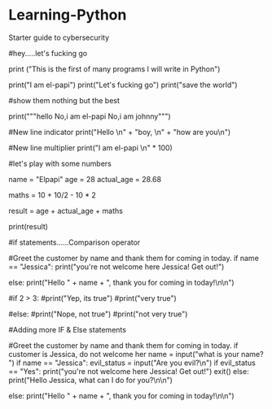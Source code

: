 # Learning-Python
Starter guide to cybersecurity


#hey.....let's fucking go


print ("This is the first of many programs I will write in Python")

print("I am el-papi")
print("Let's fucking go")
print("save the world")

#show them nothing but the best

print("""hello 
No,i am el-papi
No,i am johnny""")

#New line indicator
print("Hello \n" + "boy, \n" + "how are you\n")

#New line multiplier
print("I am el-papi \n" * 100)

#let's play with some numbers

name = "Elpapi"
age = 28
actual_age = 28.68

maths = 10 + 10/2 - 10 * 2

result = age + actual_age + maths

print(result)


#if statements......Comparison operator

#Greet the customer by name and thank them for coming in today.
if name == "Jessica":
  print("you're not welcome here Jessica! Get out!")

else:
  print("Hello " + name + ", thank you for coming in today!\n\n")

#if 2 > 3:
  #print("Yep, its true")
  #print("very true")

#else:
  #print("Nope, not true")
  #print("not very true")


  #Adding more IF & Else statements

  #Greet the customer by name and thank them for coming in today. if customer is Jessica, do not welcome her
name = input("what is your name? ")
if name == "Jessica":
  evil_status = input("Are you evil?\n")
  if evil_status == "Yes":
   print("you're not welcome here Jessica! Get out!")
   exit()
  else:
    print("Hello Jessica, what can I do for you?\n\n")

else:
  print("Hello " + name + ", thank you for coming in today!\n\n")
